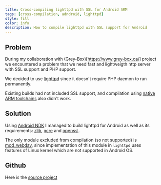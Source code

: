 ```yaml
---
title: Cross-compiling lighttpd with SSL for Android ARM
tags: [cross-compilation, adndroid, lighttpd]
style: fill
color: info
description: How to compile lighttpd with SSL support for Android
---
```


## Problem

During my collaboration with (Grey-Box)[https://www.grey-box.ca/] project we encountered a problem that we need fast and lightweigth http server with SSL support and PHP support.

We decided to use [lighttpd](http://lighttpd.net) since it doesn't require PHP daemon to run permanently.

Existing builds had not included SSL support, and compilation using [native ARM toolchains](https://developer.arm.com/tools-and-software/open-source-software/developer-tools/gnu-toolchain/gnu-a/downloads)  also didn't work.

## Solution

Using [Android NDK](https://developer.android.com/ndk) I managed to build lighttpd for Android as well as its requirements: [zlib](https://zlib.net/), [pcre](https://www.pcre.org/) and [openssl](https://www.openssl.org/).

The only module excluded from compilation (so not supported) is [mod_webdav](https://redmine.lighttpd.net/projects/1/wiki/Docs_ModWebDAV), since implementation of this module in `lighttpd` uses features of Linux kernel which are not supported in Android OS.

## Github

Here is the [source project](https://github.com/nredko/lighttpd-arm)
